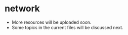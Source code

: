 # network

- More resources will be uploaded soon.
- Some topics in the current files will be discussed next.
